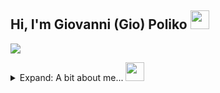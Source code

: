 ## Hi, I'm Giovanni (Gio) Poliko <img src="https://media.giphy.com/media/hvRJCLFzcasrR4ia7z/giphy.gif" width="30px" />
[<img src="https://img.shields.io/badge/linkedin-%230077B5.svg?&style=for-the-badge&logo=linkedin&logoColor=white" />](https://www.linkedin.com/in/giovannipoliko/)

<details>
<summary>Expand: A bit about me... <img src="https://media.giphy.com/media/fZ91xzFtKWmoJSD4TK/giphy.gif" height="30px" /></summary>

```javascript
const gio = {
  pronouns: "he" | "him",
  favourites: {
      food: "BBQ"
      beverages: ["ginger beer", "nippys", "powerade"],
      hobbies: ["rugby", "Brazilian jiujitsu", "board games", "watch collecting"]
  },
  code: ["HTML", "CSS", "JavaScript", "TypeScript", "Java", "C"],
  tools: ["React", "Redux", "Node", "Github-Actions", "Docker", "CircleCI", "Jenkins", "MongoDB"],
  testing: ["Jest", "Puppeteer", "Playwright", "Selenium", "Postman"],
  architecture: ["REST", "component-based", "microservices"],
  deepDives: ["TypeScript", "Redux Toolkit", "Data Structures and Algorithms"],
  toLearn: {
      code: ["Rust", "AWS Cloud Services"]
  },
  challenge: "Build a capacity for Substrate development, and learn Rust"
}
```

</details>

<!-- ### What am I up to? 👨‍💻
Whether it's code or personal development, I enjoy learning and being curious. Currently I am working as a Software Engineer with Solta Labs.

### Let's chat
I enjoy connecting with other people an expanding my network of learning. If you do too, let's catch up!
<br/><br/> -->

<!-- ![github stats](https://github-readme-stats.vercel.app/api?username=gpoliko&count_private=true&show_icons=true&theme=vue-dark)
![github streak](https://github-readme-streak-stats.herokuapp.com/?user=gpoliko&theme=vue-dark) -->
